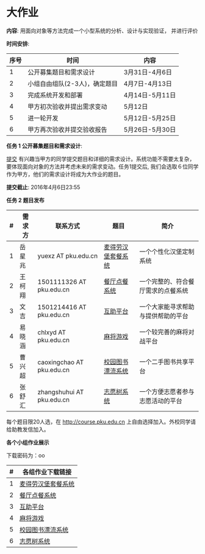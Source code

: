 大作业
======

**内容**: 用面向对象等⽅法完成⼀个小型系统的分析、设计与实现验证， 并进⾏评价

**时间安排**:

 序号 |  时间 | 内容
-----|-----|-----
1|公开募集题目和需求设计 |3月31日-4月6日
2|小组自由组队(2-3人)，确定题目|4月7日-4月13日
3|完成系统开发和部署|4月14日-5月11日
4|甲方初次验收并提出需求变动|5月12日
5|进一轮开发|5月12日-5月25日
6|甲方再次验收并提交验收报告|5月26日-5月30日

**任务 1 公开募集题目和需求设计**:

[提交](http://course.pku.edu.cn) 有兴趣当甲方的同学提交题目和详细的需求设计。系统功能不需要太复杂，要体现面向对象的方法并考虑未来的需求变动。任务1提交后, 我们会选取６位同学作为甲方，他们的需求设计将成为大作业的题目。

**提交截止**: 2016年4月6日23:55

**任务 2 题目发布**

\# | 需求方 | 联系方式 | 题目  | 简介
-- | ----| ----- | ------- | --------
1 | 岳星兆 | yuexz AT pku.edu.cn | [麦得劳汉堡套餐系统](hw-proj-1.md) | 一个个性化汉堡定制系统
2 | 王柯翔 | 1501111326 AT pku.edu.cn | [餐厅点餐系统](hw-proj-2.md) | 一个完整的、符合餐厅需求的点餐系统
3 | 文吉 | 1501214416 AT pku.edu.cn | [互助平台](hw-proj-3.md) | 一个大家能寻求帮助与提供帮助的平台
4 | 易晓涵| chlxyd AT pku.edu.cn | [麻将游戏](hw-proj-4.md) | 一个较完善的麻将对战平台
5 | 曹兴超| caoxingchao AT pku.edu.cn | [校园图书漂流系统](hw-proj-5.md) | 一个二手图书共享平台
6 | 张舒汇 | zhangshuhui AT pku.edu.cn | [志愿树系统](hw-proj-6.md) | 一个方便志愿者参与志愿活动的平台

每个题目限20人选，在 http://course.pku.edu.cn 上自由选择加入。外校同学请给助教发信加入。

**各个小组作业展示**

下载密码为：oo

\# |  各组作业下载链接  |
-- | ----- |
1 | [麦得劳汉堡套餐系统](http://data.educationcloud.cn/owncloud/s/Kc5Sw3MeOrEPVu5)
2 | [餐厅点餐系统](http://data.educationcloud.cn/owncloud/s/5of2DB9YYqLE132)
3 | [互助平台](http://data.educationcloud.cn/owncloud/s/lBCGbgCFkgDEFke)
4 | [麻将游戏](http://data.educationcloud.cn/owncloud/s/yFONizYwbp24Z9w)
5 | [校园图书漂流系统](http://data.educationcloud.cn/owncloud/s/vpJ0tkudwzkb4QO)
6 | [志愿树系统](http://data.educationcloud.cn/owncloud/s/vpJ0tkudwzkb4QO)
